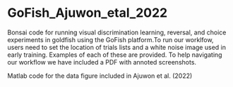 # GoFish_Ajuwon_etal_2022
Bonsai code for running visual discrimination learning, reversal, and choice experiments in goldfish using the GoFish platform.To run our worklfow, users need to set the location of trials lists and a white noise image used in early training. Examples of each of these are provided. To help navigating our workflow we have included a PDF with annoted screenshots.

Matlab code for the data figure included in Ajuwon et al. (2022)
